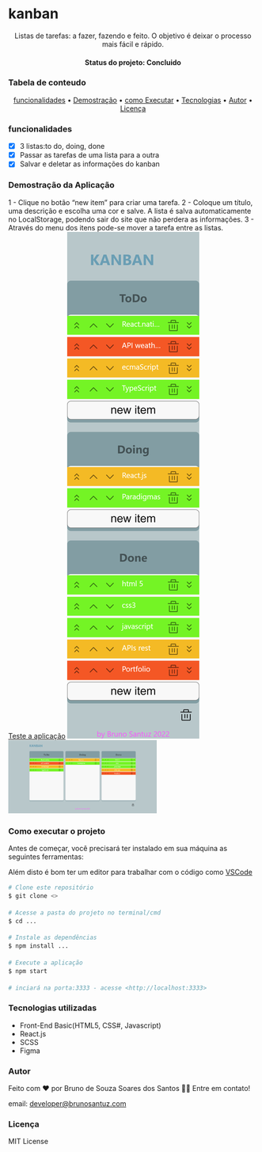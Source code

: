 # kanban
<p align="center">Listas de tarefas: a fazer, fazendo e feito.
O objetivo é deixar o processo mais fácil e rápido. </p>
<h4 align="center"> Status do projeto: Concluido</h4>

### Tabela de conteudo

<p align="center">
<a href="#funcionalidades">funcionalidades</a> • 
<a href="#Demostração-da-Aplicação">Demostração</a> • 
<a href="#Como-executar-o-projeto">como Executar</a> • 
<a href="#Tecnologias-utilizadas">Tecnologias</a> •   
<a href="#autor">Autor</a> •
<a href="#licença">Licença</a> 
</p>

### funcionalidades

- [x] 3 listas:to do, doing, done
- [x] Passar as tarefas de uma lista para a outra
- [x] Salvar e deletar as informações do kanban

### Demostração da Aplicação
1 - Clique no botão “new item” para criar uma tarefa.
2 - Coloque um título, uma descrição e escolha uma cor e salve.
A lista é salva automaticamente no LocalStorage, podendo sair do site que não perdera as informações.
3 - Através do menu dos itens pode-se mover a tarefa entre as listas.
<br>
<a href="#">Teste a aplicação<a>
<img src="./kanban_mob.png">
<img src="./kanban_web.png" width="300">



### Como executar o projeto
Antes de começar, você precisará ter instalado em sua máquina as seguintes ferramentas:

Além disto é bom ter um editor para trabalhar com o código como [VSCode](https://code.visualstudio.com/)

```bash
# Clone este repositório
$ git clone <>

# Acesse a pasta do projeto no terminal/cmd
$ cd ...

# Instale as dependências
$ npm install ...

# Execute a aplicação 
$ npm start

# inciará na porta:3333 - acesse <http://localhost:3333>
```
            

### Tecnologias utilizadas

* Front-End Basic(HTML5, CSS#, Javascript)
* React.js
* SCSS
* Figma

### Autor
Feito com ❤️ por Bruno de Souza Soares dos Santos 👋🏽 Entre em contato!

email: developer@brunosantuz.com

### Licença
MIT License
